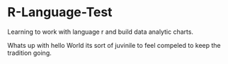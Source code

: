 # R-Language-Test
Learning to work with language r and build data analytic charts.

Whats up with hello World its sort of juvinile to feel compeled to keep the tradition going.
